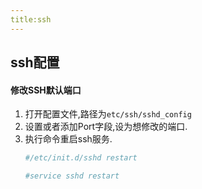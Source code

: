 ```yaml
---
title:ssh
---
```


## ssh配置

#### 修改SSH默认端口

1. 打开配置文件,路径为`etc/ssh/sshd_config`
2. 设置或者添加Port字段,设为想修改的端口.
3. 执行命令重启ssh服务.
   ```bash
   #/etc/init.d/sshd restart     

   #service sshd restart 
   ```
